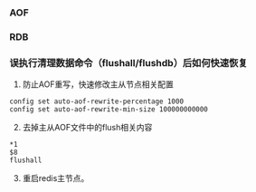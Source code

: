 ### AOF
### RDB


### 误执行清理数据命令（flushall/flushdb）后如何快速恢复
1. 防止AOF重写，快速修改主从节点相关配置  

```
config set auto-aof-rewrite-percentage 1000  
config set auto-aof-rewrite-min-size 100000000000  
```

2. 去掉主从AOF文件中的flush相关内容

```
*1
$8
flushall
```
3. 重启redis主节点。